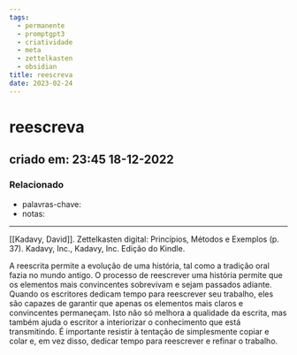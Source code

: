 ```yaml
---
tags:
  - permanente
  - promptgpt3
  - criatividade
  - meta
  - zettelkasten
  - obsidian
title: reescreva
date: 2023-02-24
---
```

# reescreva
## criado em: 23:45 18-12-2022

### Relacionado
- palavras-chave: 
- notas: 
---

[[Kadavy, David]]. Zettelkasten digital: Princípios, Métodos e Exemplos (p. 37). Kadavy, Inc., Kadavy, Inc. Edição do Kindle. 


A reescrita permite a evolução de uma história, tal como a tradição oral fazia no mundo antigo. O processo de reescrever uma história permite que os elementos mais convincentes sobrevivam e sejam passados adiante. Quando os escritores dedicam tempo para reescrever seu trabalho, eles são capazes de garantir que apenas os elementos mais claros e convincentes permaneçam. Isto não só melhora a qualidade da escrita, mas também ajuda o escritor a interiorizar o conhecimento que está transmitindo. É importante resistir à tentação de simplesmente copiar e colar e, em vez disso, dedicar tempo para reescrever e refinar o trabalho.
